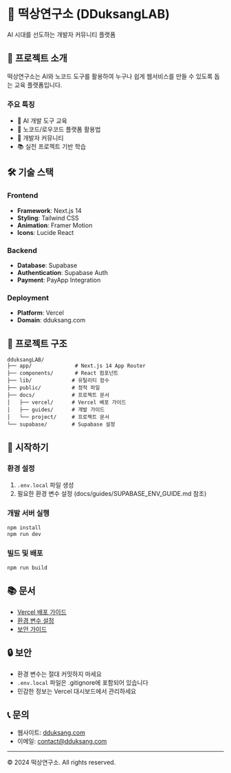 # 🚀 떡상연구소 (DDuksangLAB)

AI 시대를 선도하는 개발자 커뮤니티 플랫폼

## 📌 프로젝트 소개

떡상연구소는 AI와 노코드 도구를 활용하여 누구나 쉽게 웹서비스를 만들 수 있도록 돕는 교육 플랫폼입니다.

### 주요 특징
- 🤖 AI 개발 도구 교육
- 🔧 노코드/로우코드 플랫폼 활용법
- 👥 개발자 커뮤니티
- 📚 실전 프로젝트 기반 학습

## 🛠 기술 스택

### Frontend
- **Framework**: Next.js 14
- **Styling**: Tailwind CSS
- **Animation**: Framer Motion
- **Icons**: Lucide React

### Backend
- **Database**: Supabase
- **Authentication**: Supabase Auth
- **Payment**: PayApp Integration

### Deployment
- **Platform**: Vercel
- **Domain**: dduksang.com

## 📁 프로젝트 구조

```
dduksangLAB/
├── app/              # Next.js 14 App Router
├── components/       # React 컴포넌트
├── lib/             # 유틸리티 함수
├── public/          # 정적 파일
├── docs/            # 프로젝트 문서
│   ├── vercel/      # Vercel 배포 가이드
│   ├── guides/      # 개발 가이드
│   └── project/     # 프로젝트 문서
└── supabase/        # Supabase 설정
```

## 🚀 시작하기

### 환경 설정
1. `.env.local` 파일 생성
2. 필요한 환경 변수 설정 (docs/guides/SUPABASE_ENV_GUIDE.md 참조)

### 개발 서버 실행
```bash
npm install
npm run dev
```

### 빌드 및 배포
```bash
npm run build
```

## 📚 문서

- [Vercel 배포 가이드](docs/vercel/VERCEL_BUILD_FIX.md)
- [환경 변수 설정](docs/guides/SUPABASE_ENV_GUIDE.md)
- [보안 가이드](docs/guides/SECURITY_CLEANUP.md)

## 🔒 보안

- 환경 변수는 절대 커밋하지 마세요
- `.env.local` 파일은 .gitignore에 포함되어 있습니다
- 민감한 정보는 Vercel 대시보드에서 관리하세요

## 📞 문의

- 웹사이트: [dduksang.com](https://dduksang.com)
- 이메일: contact@dduksang.com

---

© 2024 떡상연구소. All rights reserved.